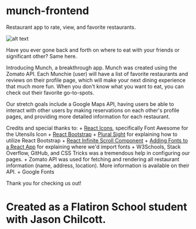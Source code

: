 # munch-frontend
Restaurant app to rate, view, and favorite restaurants. 

![alt text](https://media.giphy.com/media/fo6vEEeAutQWI/giphy.gif)

Have you ever gone back and forth on where to eat with your friends or significant other? Same here. 

Introducing Munch, a breakthrough app. Munch was created using the Zomato API. Each Munchie (user) will have a list of favorite restaurants and reviews on their profile page, which will make your next dining experience that much more fun. When you don't know what you want to eat, you can check out their favorite go-to-spots.

Our stretch goals include a Google Maps API, having users be able to interact with other users by making reservations on each other's profile pages, and providing more detailed information for each restaurant. 

Credits and special thanks to:
    + [React Icons](https://github.com/react-icons/react-icons), specifically Font Awesome for the Utensils Icon
    + [React Bootstrap](https://react-bootstrap.github.io/getting-started/introduction/)
    + [Plural Sight](https://www.pluralsight.com/guides/how-to-import-components-from-react-bootstrap) for explaining how to utilize React Bootstrap
    + [React Infinite Scroll Component](https://github.com/ankeetmaini/react-infinite-scroll-component)
    + [Adding Fonts to a React App](https://dev.to/annequinkenstein/adding-fonts-to-create-react-app-3ed7) for explaining where we'd import fonts
    + W3Schools, Stack Overflow, GitHub, and CSS Tricks was a tremendous help in configuring our pages.
    + Zomato API was used for fetching and rendering all restaurant information (name, address, location). More information is available on their API. 
    + Google Fonts

Thank you for checking us out!

# Created as a Flatiron School student with Jason Chilcott.

